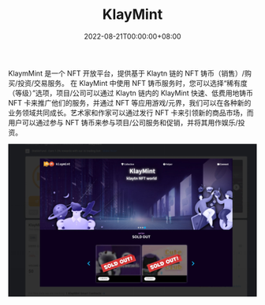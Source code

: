 ﻿---
title: "KlayMint"
description: "Klaytn NFT 铸币公共平台‘KLAYMINT’"
date: 2022-08-21T00:00:00+08:00
lastmod: 2022-08-21T00:00:00+08:00
draft: false
authors: ["boogArno"]
featuredImage: "klaymint.png"
tags: ["Marketplaces","KlayMint"]
categories: ["nfts"]
nfts: ["Marketplaces"]
blockchain: "Klaytn"
website: "https://dappradar.com/deeplink/11342"
twitter: "https://twitter.com/klaymint"
discord: ""
telegram: ""
github: ""
youtube: ""
twitch: ""
facebook: ""
instagram: ""
reddit: ""
medium: "https://klaymint.medium.com/"
steam: ""
gitbook: ""
googleplay: ""
appstore: ""
status: "Live"
weight: 
lightgallery: true
toc: true
pinned: false
recommend: false
recommend1: false
---
KlaymMint 是一个 NFT 开放平台，提供基于 Klaytn 链的 NFT 铸币（销售）/购买/投资/交易服务。
在 KlayMint 中使用 NFT 铸币服务时，您可以选择“稀有度（等级）”选项，项目/公司可以通过 Klaytn 链内的 KlayMint 快速、低费用地铸币 NFT 卡来推广他们的服务，并通过 NFT 等应用游戏/元界，我们可以在各种新的业务领域共同成长。艺术家和作家可以通过发行 NFT 卡来引领新的商品市场，而用户可以通过参与 NFT 铸币来参与项目/公司服务和促销，并将其用作娱乐/投资。

![1](1.jpg)
